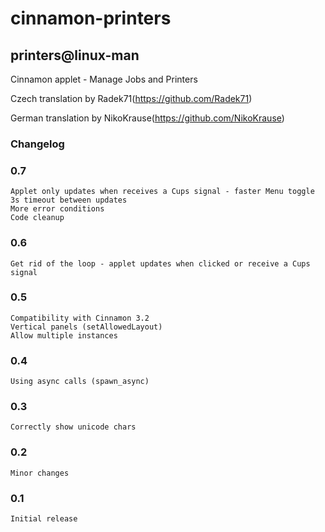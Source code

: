 # cinnamon-printers
## printers@linux-man
Cinnamon applet - Manage Jobs and Printers

Czech translation by Radek71(<https://github.com/Radek71>)

German translation by NikoKrause(<https://github.com/NikoKrause>)

### Changelog

### 0.7
    Applet only updates when receives a Cups signal - faster Menu toggle
    3s timeout between updates
    More error conditions
    Code cleanup

### 0.6
    Get rid of the loop - applet updates when clicked or receive a Cups signal

### 0.5
    Compatibility with Cinnamon 3.2
    Vertical panels (setAllowedLayout)
    Allow multiple instances

### 0.4
    Using async calls (spawn_async)

### 0.3
    Correctly show unicode chars

### 0.2
    Minor changes

### 0.1
    Initial release
